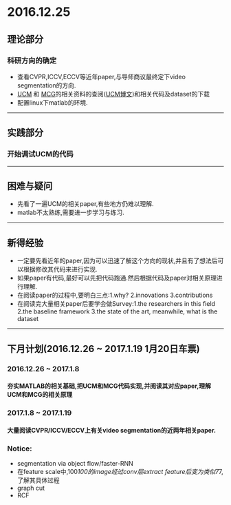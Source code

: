 # 2016.12.25

## 理论部分

###  科研方向的确定

- 查看CVPR,ICCV,ECCV等近年paper,与导师商议最终定下video segmentation的方向.
- [UCM](https://www2.eecs.berkeley.edu/Research/Projects/CS/vision/grouping/resources.html) 和 [MCG](https://www2.eecs.berkeley.edu/Research/Projects/CS/vision/grouping/mcg/)的相关资料的查阅([UCM博文](http://blog.csdn.net/alex_luodazhi/article/details/47337327))和相关代码及dataset的下载
- 配置linux下matlab的环境.

___
## 实践部分

### 开始调试UCM的代码
___
## 困难与疑问

- 先看了一遍UCM的相关paper,有些地方仍难以理解.
- matlab不太熟练,需要进一步学习与练习.
___
## 新得经验

- 一定要先看近年的paper,因为可以迅速了解这个方向的现状,并且有了想法后可以根据修改其代码来进行实现.
- 如果paper有代码,最好可以先把代码跑通.然后根据代码及paper对相关原理进行理解.
- 在阅读paper的过程中,要明白三点:1.why? 2.innovations 3.contributions
- 在阅读完大量相关paper后要学会做Survey:1.the researchers in this field 2.the baseline framework 3.the state of the art, meanwhile, what is the dataset
___
## 下月计划(2016.12.26 ~ 2017.1.19 1月20日车票)

### 2016.12.26 ~ 2017.1.8

#### 夯实MATLAB的相关基础,把UCM和MCG代码实现,并阅读其对应paper,理解UCM和MCG的相关原理

### 2017.1.8 ~ 2017.1.19
 
#### 大量阅读CVPR/ICCV/ECCV上有关video segmentation的近两年相关paper.
### Notice:

- segmentation via object flow/faster-RNN
- 在feature scale中,100*100的image经过conv层extract feature后变为类似7*7,了解其具体过程
- graph cut
- RCF
